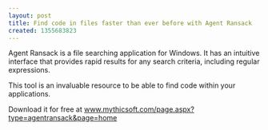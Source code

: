 ```yaml
---
layout: post
title: Find code in files faster than ever before with Agent Ransack
created: 1355683823
---
```

Agent Ransack is a file searching application for Windows.  It has an intuitive interface that provides rapid results for any search criteria, including regular expressions.

This tool is an invaluable resource to be able to find code within your applications.

Download it for free at <a href="http://www.mythicsoft.com/page.aspx?type=agentransack&page=home">www.mythicsoft.com/page.aspx?type=agentransack&page=home</a>

